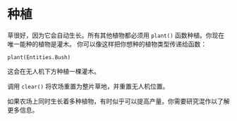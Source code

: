 # 种植
草很好，因为它会自动生长。所有其他植物都必须用 `plant()` 函数种植。你现在唯一能种的植物是灌木。
你可以像这样把你想种的植物类型传递给函数：

`plant(Entities.Bush)`

这会在无人机下方种植一棵灌木。

调用 `clear()` 将农场重置为整片草地，并重置无人机位置。

如果农场上同时生长着多种植物，有时似乎可以提高产量。你需要研究混作以了解更多信息。